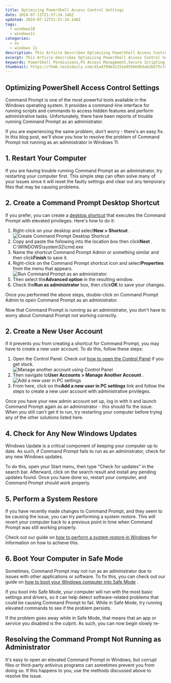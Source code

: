 ```yaml
---
title: Optimizing PowerShell Access Control Settings
date: 2024-07-11T21:57:24.146Z
updated: 2024-07-12T21:57:24.146Z
tags:
  - windows10
  - windows11
categories:
  - os
  - windows 11
description: This Article Describes Optimizing PowerShell Access Control Settings
excerpt: This Article Describes Optimizing PowerShell Access Control Settings
keywords: PowerShell Permissions,PS Access Management,Secure Scripting,Admin Privileges Optimization,Invoke-Command Policy,Role-Based Execution Control,Security Parameters Enhancement
thumbnail: https://thmb.techidaily.com/d1a4704b31151e9550e9b3ab1b575cfa25b0e8f640c5b81b3310074251149c70.jpg
---
```


## Optimizing PowerShell Access Control Settings

 Command Prompt is one of the most powerful tools available in the Windows operating system. It provides a command-line interface for running scripts and commands to access hidden features and perform administrative tasks. Unfortunately, there have been reports of trouble running Command Prompt as an administrator.

 If you are experiencing the same problem, don't worry - there's an easy fix. In this blog post, we'll show you how to resolve the problem of Command Prompt not running as an administrator in Windows 11.

## 1\. Restart Your Computer

 If you are having trouble running Command Prompt as an administrator, try restarting your computer first. This simple step can often solve many of your issues since it will reset the faulty settings and clear out any temporary files that may be causing problems.

## 2\. Create a Command Prompt Desktop Shortcut

 If you prefer, you can create a [desktop shortcut](https://www.makeuseof.com/what-is-desktop-shortcut-how-work/) that executes the Command Prompt with elevated privileges. Here's how to do it:

1. Right-click on your desktop and select**New > Shortcut** .  
![Create Command Prompt Desktop Shortcut](https://static1.makeuseofimages.com/wordpress/wp-content/uploads/2022/12/create-command-prompt-desktop-shortcut.jpg)
2. Copy and paste the following into the location box then click**Next** .  
C:\WINDOWS\system32\cmd.exe
3. Name the shortcut Command Prompt Admin or something similar and then click**Finish** to save it.
4. Right-click on the Command Prompt shortcut icon and select**Properties** from the menu that appears.  
![Run Command Prompt as an administrator](https://static1.makeuseofimages.com/wordpress/wp-content/uploads/2022/12/run-command-prompt-as-an-administrator.jpg)
5. Then select the**Advanced option** in the resulting window.
6. Check the**Run as administrator** box, then click**OK** to save your changes.

 Once you performed the above steps, double-click on Command Prompt Admin to open Command Prompt as an administrator.

 Now that Command Prompt is running as an administrator, you don't have to worry about Command Prompt not working correctly.

## 2\. Create a New User Account

 If it prevents you from creating a shortcut for Command Prompt, you may have to create a new user account. To do this, follow these steps:

1. Open the Control Panel. Check out [how to open the Control Panel](https://www.makeuseof.com/windows-open-control-panel/) if you get stuck.  
![Manage another account using Control Panel](https://static1.makeuseofimages.com/wordpress/wp-content/uploads/2022/12/manage-another-account-using-control-panel.jpg)
2. Then navigate to**User Accounts > Manage Another Account** .  
![Add a new user in PC settings](https://static1.makeuseofimages.com/wordpress/wp-content/uploads/2022/12/add-a-new-user-in-pc-settings.jpg)
3. From here, click on the**Add a new user in PC settings** link and follow the steps to create a new user account with administrative privileges.

 Once you have your new admin account set up, log in with it and launch Command Prompt again as an administrator - this should fix the issue. When you still can't get it to run, try restarting your computer before trying any of the other solutions listed here.

## 4\. Check for Any New Windows Updates

 Windows Update is a critical component of keeping your computer up to date. As such, if Command Prompt fails to run as an administrator, check for any new Windows updates.

 To do this, open your Start menu, then type "Check for updates" in the search bar. Afterward, click on the search result and install any pending updates found. Once you have done so, restart your computer, and Command Prompt should work properly.

## 5\. Perform a System Restore

 If you have recently made changes to Command Prompt, and they seem to be causing the issue, you can try performing a system restore. This will revert your computer back to a previous point in time when Command Prompt was still working properly.

 Check out our guide on [how to perform a system restore in Windows](https://www.makeuseof.com/tag/system-restore-factory-reset-work-windows-10/) for information on how to achieve this.

## 6\. Boot Your Computer in Safe Mode

 Sometimes, Command Prompt may not run as an administrator due to issues with other applications or software. To fix this, you can check out our guide on [how to boot your Windows computer into Safe Mode](https://www.makeuseof.com/windows-11-boot-safe-mode/) .

 If you boot into Safe Mode, your computer will run with the most basic settings and drivers, so it can help detect software-related problems that could be causing Command Prompt to fail. While in Safe Mode, try running elevated commands to see if the problem persists.

 If the problem goes away while in Safe Mode, that means that an app or service you disabled is the culprit. As such, you can now begin slowly re-

## Resolving the Command Prompt Not Running as Administrator

 It's easy to open an elevated Command Prompt in Windows, but corrupt files or third-party antivirus programs can sometimes prevent you from doing so. If this happens to you, use the methods discussed above to resolve the issue.


<ins class="adsbygoogle"
     style="display:block"
     data-ad-format="autorelaxed"
     data-ad-client="ca-pub-7571918770474297"
     data-ad-slot="1223367746"></ins>



<ins class="adsbygoogle"
     style="display:block"
     data-ad-client="ca-pub-7571918770474297"
     data-ad-slot="8358498916"
     data-ad-format="auto"
     data-full-width-responsive="true"></ins>




